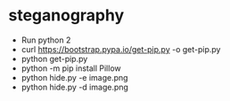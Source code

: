 # steganography

- Run python 2
- curl https://bootstrap.pypa.io/get-pip.py -o get-pip.py
- python get-pip.py
- python -m pip install Pillow
- python hide.py -e image.png
- python hide.py -d image.png